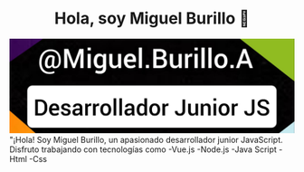 <div align="center">
<h1 align="center">Hola, soy Miguel Burillo 👋</h1>
</div>
<img src="https://github.com/mburillo1/mburillo1/blob/main/Githubprofile.jpg">
"¡Hola! Soy Miguel Burillo, un apasionado desarrollador junior JavaScript. Disfruto trabajando con tecnologías como 
-Vue.js
-Node.js
-Java Script
-Html
-Css

